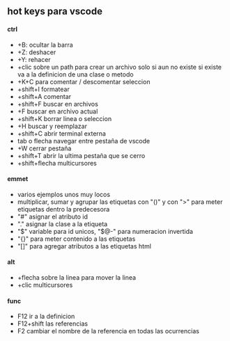 ## hot keys para vscode

#### ctrl

- +B: ocultar la barra
- +Z: deshacer
- +Y: rehacer
- +clic sobre un path para crear un archivo solo si aun no existe si existe va a la definicion de una clase o metodo
- +K+C para comentar / descomentar seleccion
- +shift+I formatear
- +shift+A comentar
- +shift+F buscar en archivos
- +F buscar en archivo actual
- +shift+K borrar linea o seleccion
- +H buscar y reemplazar
- +shift+C abrir terminal externa
- tab o flecha navegar entre pestaña de vscode
- +W cerrar pestaña
- +shift+T abrir la ultima pestaña que se cerro
- +shift+flecha multicursores


#### emmet

- varios ejemplos unos muy locos
- multiplicar, sumar y agrupar las etiquetas con "()" y con ">" para meter etiquetas dentro la predecesora
- "#" asignar el atributo id
- "." asignar la clase a la etiqueta
- "$" variable para id unicos, "$@-" para numeracion invertida
- "{}" para meter contenido a las etiquetas
- "[]" para agregar atributos a las etiquetas html

#### alt

- +flecha sobre la linea para mover la linea
- +clic multicursores

#### func

- F12 ir a la definicion
- F12+shift las referencias
- F2 cambiar el nombre de la referencia en todas las ocurrencias